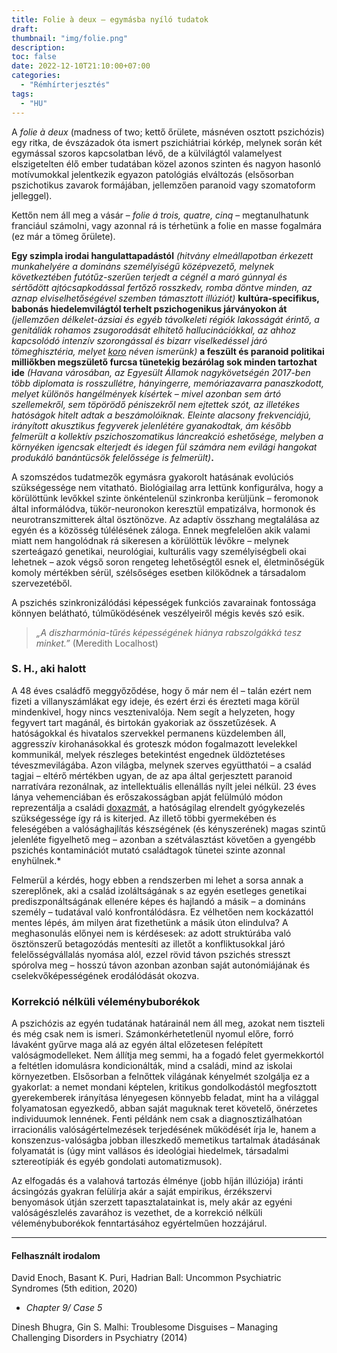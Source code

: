 ```yaml
---
title: Folie à deux – egymásba nyíló tudatok
draft: 
thumbnail: "img/folie.png"
description: 
toc: false
date: 2022-12-10T21:10:00+07:00
categories:
  - "Rémhírterjesztés"
tags:
  - "HU"
---
```


A *folie à deux* (madness of two; kettő őrülete, másnéven osztott pszichózis) egy ritka, de évszázadok óta ismert pszichiátriai kórkép, melynek során két egymással szoros kapcsolatban lévő, de a külvilágtól valamelyest elszigetelten élő ember tudatában közel azonos szinten és nagyon hasonló motívumokkal jelentkezik egyazon patológiás elváltozás (elsősorban pszichotikus zavarok formájában, jellemzően paranoid vagy szomatoform jelleggel). 

Kettőn nem áll meg a vásár – *folie á trois, quatre, cinq* – megtanulhatunk franciául számolni, vagy azonnal rá is térhetünk a folie en masse fogalmára (ez már a tömeg őrülete). 

**Egy szimpla irodai hangulattapadástól** *(hitvány elmeállapotban érkezett munkahelyére a domináns személyiségű középvezető, melynek következtében futótűz-szerűen terjedt a cégnél a maró gúnnyal és sértődött ajtócsapkodással fertőző rosszkedv, romba döntve minden, az aznap elviselhetőségével szemben támasztott illúziót)* **kultúra-specifikus, babonás hiedelemvilágtól terhelt pszichogenikus járványokon át** *(jellemzően délkelet-ázsiai és egyéb távolkeleti régiók lakosságát érintő, a genitáliák rohamos zsugorodását elhitető hallucinációkkal, az ahhoz kapcsolódó intenzív szorongással és bizarr viselkedéssel járó tömeghisztéria, melyet [koro](https://hu.wikipedia.org/wiki/Koro_(betegs%C3%A9g)) néven ismerünk)* **a feszült és paranoid politikai milliőkben megszülető furcsa tünetekig bezárólag sok minden tartozhat ide** *(Havana városában, az Egyesült Államok nagykövetségén 2017-ben több diplomata is rosszullétre, hányingerre, memóriazavarra panaszkodott, melyet különös hangélmények kísértek – mivel azonban sem ártó szellemekről, sem töpörödő péniszekről nem ejtettek szót, az illetékes hatóságok hitelt adtak a beszámolóiknak. Eleinte alacsony frekvenciájú, irányított akusztikus fegyverek jelenlétére gyanakodtak, ám később felmerült a kollektív pszichoszomatikus láncreakció eshetősége, melyben a környéken igencsak elterjedt és idegen fül számára nem evilági hangokat produkáló banántücsök felelőssége is felmerült)***.**

A szomszédos tudatmezők egymásra gyakorolt hatásának evolúciós szükségessége nem vitatható. Biológiailag arra lettünk konfigurálva, hogy a körülöttünk levőkkel szinte önkéntelenül szinkronba kerüljünk – feromonok által informálódva, tükör-neuronokon keresztül empatizálva, hormonok és neurotranszmitterek által ösztönözve. Az adaptív összhang megtalálása az egyén és a közösség túlélésének záloga. Ennek megfelelően akik valami miatt nem hangolódnak rá sikeresen a körülöttük lévőkre – melynek szerteágazó genetikai, neurológiai, kulturális vagy személyiségbeli okai lehetnek – azok végső soron rengeteg lehetőségtől esnek el, életminőségük komoly mértékben sérül, szélsőséges esetben kilökődnek a társadalom szervezetéből. 

A pszichés szinkronizálódási képességek funkciós zavarainak fontossága könnyen belátható, túlműködésének veszélyeiről mégis kevés szó esik. 

>*„A diszharmónia-tűrés képességének hiánya rabszolgákká tesz minket.”*
  (Meredith Localhost)

### S. H., aki halott

A 48 éves családfő meggyőződése, hogy ő már nem él – talán ezért nem fizeti a villanyszámlákat egy ideje, és ezért érzi és érezteti maga körül mindenkivel, hogy nincs vesztenivalója. Nem segít a helyzeten, hogy fegyvert tart magánál, és birtokán gyakoriak az összetűzések. A hatóságokkal és hivatalos szervekkel permanens küzdelemben áll, aggresszív kirohanásokkal és groteszk módon fogalmazott levelekkel kommunikál, melyek részleges betekintést engednek üldöztetéses téveszmevilágába. Azon világba, melynek szerves együtthatói – a család tagjai – eltérő mértékben ugyan, de az apa által gerjesztett paranoid narratívára rezonálnak, az intellektuális ellenállás nyílt jelei nélkül. 23 éves lánya vehemenciában és erőszakosságban apját felülmúló módon reprezentálja a családi [doxazmát](https://hu.wikipedia.org/wiki/Doxazma#:~:text=A%20doxazma%20(t%C3%A9veszme%2C%20t%C3%A9ves%20eszme,igazs%C3%A1g%C3%A1hoz%20az%20egy%C3%A9n%20makacsul%20ragaszkodik.)), a hatóságilag elrendelt gyógykezelés szükségessége így rá is kiterjed. Az illető többi gyermekében és feleségében a valósághajlítás készségének (és kényszerének) magas szintű jelenléte figyelhető meg – azonban a szétválasztást követően a gyengébb pszichés kontaminációt mutató családtagok tünetei szinte azonnal enyhülnek.*

Felmerül a kérdés, hogy ebben a rendszerben mi lehet a sorsa annak a szereplőnek, aki a család izoláltságának s az egyén esetleges genetikai prediszponáltságának ellenére képes és hajlandó a másik – a domináns személy – tudatával való konfrontálódásra. Ez vélhetően nem kockázattól mentes lépés, ám milyen árat fizethetünk a másik úton elindulva?  A meghasonulás előnyei nem is kérdésesek: az adott struktúrába való ösztönszerű betagozódás mentesíti az illetőt a konfliktusokkal járó felelősségvállalás nyomása alól, ezzel rövid távon pszichés stresszt spórolva meg – hosszú távon azonban azonban saját autonómiájának és cselekvőképességének erodálódását okozva. 

### Korrekció nélküli véleménybuborékok

A pszichózis az egyén tudatának határainál nem áll meg, azokat nem tiszteli és még csak nem is ismeri. Számonkérhetetlenül nyomul előre, forró lávaként gyűrve maga alá az egyén által előzetesen felépített valóságmodelleket. Nem állítja meg semmi, ha a fogadó felet gyermekkortól a feltétlen idomulásra kondicionálták, mind a családi, mind az iskolai környezetben. Elsősorban a felnőttek világának kényelmét szolgálja ez a gyakorlat: a nemet mondani képtelen, kritikus gondolkodástól megfosztott gyerekemberek irányítása lényegesen könnyebb feladat, mint ha a világgal folyamatosan egyezkedő, abban saját maguknak teret követelő, önérzetes individuumok lennének.
Fenti példánk nem csak a diagnosztizálhatóan irracionális valóságértelmezések terjedésének működését írja le, hanem a konszenzus-valóságba jobban illeszkedő memetikus tartalmak átadásának folyamatát is (úgy mint vallásos és ideológiai hiedelmek, társadalmi sztereotípiák és egyéb gondolati automatizmusok). 

Az elfogadás és a valahová tartozás élménye (jobb híján illúziója) iránti ácsingózás gyakran felülírja akár a saját empirikus, érzékszervi benyomások útján szerzett tapasztalatainkat is, mely akár az egyéni valóságészlelés zavarához is vezethet, de a korrekció nélküli véleménybuborékok fenntartásához egyértelműen hozzájárul. 

_________________


#### Felhasznált irodalom

David Enoch, Basant K. Puri, Hadrian Ball: Uncommon Psychiatric Syndromes (5th edition, 2020) 
* *Chapter 9/ Case 5*


Dinesh Bhugra, Gin S. Malhi: Troublesome Disguises – Managing Challenging Disorders in Psychiatry (2014)

